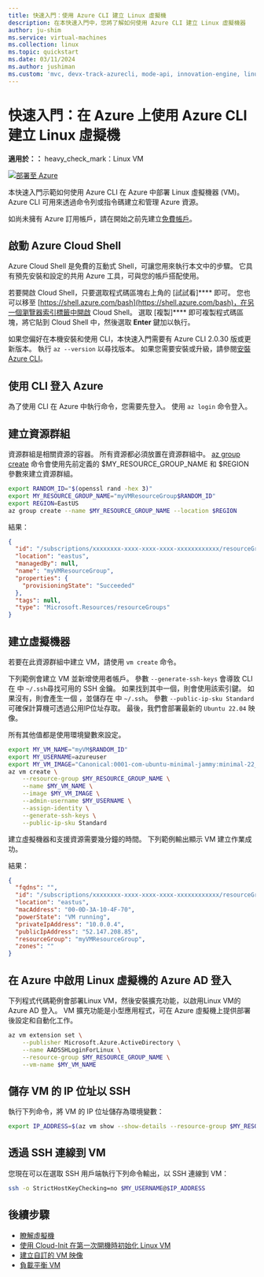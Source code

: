 ```yaml
---
title: 快速入門：使用 Azure CLI 建立 Linux 虛擬機
description: 在本快速入門中，您將了解如何使用 Azure CLI 建立 Linux 虛擬機器
author: ju-shim
ms.service: virtual-machines
ms.collection: linux
ms.topic: quickstart
ms.date: 03/11/2024
ms.author: jushiman
ms.custom: 'mvc, devx-track-azurecli, mode-api, innovation-engine, linux-related-content'
---
```


# 快速入門：在 Azure 上使用 Azure CLI 建立 Linux 虛擬機

**適用於：：** heavy_check_mark：Linux VM

[![部署至 Azure](https://aka.ms/deploytoazurebutton)](https://go.microsoft.com/fwlink/?linkid=2262692)

本快速入門示範如何使用 Azure CLI 在 Azure 中部署 Linux 虛擬機器 (VM)。 Azure CLI 可用來透過命令列或指令碼建立和管理 Azure 資源。

如尚未擁有 Azure 訂用帳戶，請在開始之前先建立[免費帳戶](https://azure.microsoft.com/free/?WT.mc_id=A261C142F)。

## 啟動 Azure Cloud Shell

Azure Cloud Shell 是免費的互動式 Shell，可讓您用來執行本文中的步驟。 它具有預先安裝和設定的共用 Azure 工具，可與您的帳戶搭配使用。 

若要開啟 Cloud Shell，只要選取程式碼區塊右上角的 [試試看]**** 即可。 您也可以移至 [https://shell.azure.com/bash](https://shell.azure.com/bash)，在另一個瀏覽器索引標籤中開啟 Cloud Shell。 選取 [複製]**** 即可複製程式碼區塊，將它貼到 Cloud Shell 中，然後選取 **Enter** 鍵加以執行。

如果您偏好在本機安裝和使用 CLI，本快速入門需要有 Azure CLI 2.0.30 版或更新版本。 執行 `az --version` 以尋找版本。 如果您需要安裝或升級，請參閱[安裝 Azure CLI]( /cli/azure/install-azure-cli)。

## 使用 CLI 登入 Azure

為了使用 CLI 在 Azure 中執行命令，您需要先登入。 使用 `az login` 命令登入。

## 建立資源群組

資源群組是相關資源的容器。 所有資源都必須放置在資源群組中。 [az group create](/cli/azure/group) 命令會使用先前定義的 $MY_RESOURCE_GROUP_NAME 和 $REGION 參數來建立資源群組。

```bash
export RANDOM_ID="$(openssl rand -hex 3)"
export MY_RESOURCE_GROUP_NAME="myVMResourceGroup$RANDOM_ID"
export REGION=EastUS
az group create --name $MY_RESOURCE_GROUP_NAME --location $REGION
```

結果：

<!-- expected_similarity=0.3 -->
```json
{
  "id": "/subscriptions/xxxxxxxx-xxxx-xxxx-xxxx-xxxxxxxxxxxx/resourceGroups/myVMResourceGroup",
  "location": "eastus",
  "managedBy": null,
  "name": "myVMResourceGroup",
  "properties": {
    "provisioningState": "Succeeded"
  },
  "tags": null,
  "type": "Microsoft.Resources/resourceGroups"
}
```

## 建立虛擬機器

若要在此資源群組中建立 VM，請使用 `vm create` 命令。 

下列範例會建立 VM 並新增使用者帳戶。 參數 `--generate-ssh-keys` 會導致 CLI 在 中 `~/.ssh`尋找可用的 SSH 金鑰。 如果找到其中一個，則會使用該索引鍵。 如果沒有，則會產生一個 ，並儲存在 中 `~/.ssh`。 參數 `--public-ip-sku Standard` 可確保計算機可透過公用IP位址存取。 最後，我們會部署最新的 `Ubuntu 22.04` 映像。

所有其他值都是使用環境變數來設定。

```bash
export MY_VM_NAME="myVM$RANDOM_ID"
export MY_USERNAME=azureuser
export MY_VM_IMAGE="Canonical:0001-com-ubuntu-minimal-jammy:minimal-22_04-lts-gen2:latest"
az vm create \
    --resource-group $MY_RESOURCE_GROUP_NAME \
    --name $MY_VM_NAME \
    --image $MY_VM_IMAGE \
    --admin-username $MY_USERNAME \
    --assign-identity \
    --generate-ssh-keys \
    --public-ip-sku Standard
```

建立虛擬機器和支援資源需要幾分鐘的時間。 下列範例輸出顯示 VM 建立作業成功。

結果：
<!-- expected_similarity=0.3 -->
```json
{
  "fqdns": "",
  "id": "/subscriptions/xxxxxxxx-xxxx-xxxx-xxxx-xxxxxxxxxxxx/resourceGroups/myVMResourceGroup/providers/Microsoft.Compute/virtualMachines/myVM",
  "location": "eastus",
  "macAddress": "00-0D-3A-10-4F-70",
  "powerState": "VM running",
  "privateIpAddress": "10.0.0.4",
  "publicIpAddress": "52.147.208.85",
  "resourceGroup": "myVMResourceGroup",
  "zones": ""
}
```

## 在 Azure 中啟用 Linux 虛擬機的 Azure AD 登入

下列程式代碼範例會部署Linux VM，然後安裝擴充功能，以啟用Linux VM的 Azure AD 登入。 VM 擴充功能是小型應用程式，可在 Azure 虛擬機上提供部署後設定和自動化工作。

```bash
az vm extension set \
    --publisher Microsoft.Azure.ActiveDirectory \
    --name AADSSHLoginForLinux \
    --resource-group $MY_RESOURCE_GROUP_NAME \
    --vm-name $MY_VM_NAME
```

## 儲存 VM 的 IP 位址以 SSH

執行下列命令，將 VM 的 IP 位址儲存為環境變數：

```bash
export IP_ADDRESS=$(az vm show --show-details --resource-group $MY_RESOURCE_GROUP_NAME --name $MY_VM_NAME --query publicIps --output tsv)
```

## 透過 SSH 連線到 VM

<!--## Export the SSH configuration for use with SSH clients that support OpenSSH & SSH into the VM.
Log in to Azure Linux VMs with Azure AD supports exporting the OpenSSH certificate and configuration. That means you can use any SSH clients that support OpenSSH-based certificates to sign in through Azure AD. The following example exports the configuration for all IP addresses assigned to the VM:-->

<!--
```bash
yes | az ssh config --file ~/.ssh/config --name $MY_VM_NAME --resource-group $MY_RESOURCE_GROUP_NAME
```
-->

您現在可以在選取 SSH 用戶端執行下列命令輸出，以 SSH 連線到 VM：

```bash
ssh -o StrictHostKeyChecking=no $MY_USERNAME@$IP_ADDRESS
```

## 後續步驟

* [瞭解虛擬機](../index.yml)
* [使用 Cloud-Init 在第一次開機時初始化 Linux VM](tutorial-automate-vm-deployment.md)
* [建立自訂的 VM 映像](tutorial-custom-images.md)
* [負載平衡 VM](../../load-balancer/quickstart-load-balancer-standard-public-cli.md)